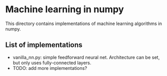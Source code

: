 # Machine learning in numpy
This directory contains implementations of machine learning algorithms in numpy.

## List of implementations 
- vanilla_nn.py: simple feedforward neural net. Architecture can be set, but only uses fully-connected layers.
- TODO: add more implementations?
